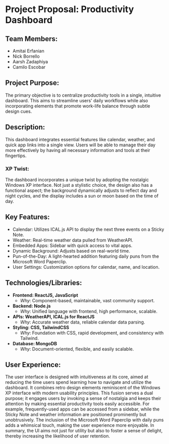 # Project Proposal: Productivity Dashboard

## Team Members:
- Amitai Erfanian
- Nick Borrello
- Aarsh Zadaphiya
- Camilo Escobar

## Project Purpose:
The primary objective is to centralize productivity tools in a single, intuitive dashboard. This aims to streamline users' daily workflows while also incorporating elements that promote work-life balance through subtle design cues.

## Description:
This dashboard integrates essential features like calendar, weather, and quick app links into a single view. Users will be able to manage their day more effectively by having all necessary information and tools at their fingertips.

### XP Twist:
The dashboard incorporates a unique twist by adopting the nostalgic Windows XP interface. Not just a stylistic choice, the design also has a functional aspect; the background dynamically adjusts to reflect day and night cycles, and the display includes a sun or moon based on the time of day.

## Key Features:
- Calendar: Utilizes ICAL.js API to display the next three events on a Sticky Note.
- Weather: Real-time weather data pulled from WeatherAPI.
- Embedded Apps: Sidebar with quick access to vital apps.
- Dynamic Background: Adjusts based on real-world time.
- Pun-of-the-Day: A light-hearted addition featuring daily puns from the Microsoft Word Paperclip.
- User Settings: Customization options for calendar, name, and location.

## Technologies/Libraries:
- **Frontend: ReactJS, JavaScript**
  - *Why*: Component-based, maintainable, vast community support.
- **Backend: Node.js**
  - *Why*: Unified language with frontend, high performance, scalable.
- **APIs: WeatherAPI, ICAL.js for ReactJS**
  - *Why*: Accurate weather data, reliable calendar data parsing.
- **Styling: CSS, TailwindCSS**
  - *Why*: Foundation with CSS, rapid development, and consistency with Tailwind.
- **Database: MongoDB**
  - *Why*: Document-oriented, flexible, and easily scalable.

## User Experience:
The user interface is designed with intuitiveness at its core, aimed at reducing the time users spend learning how to navigate and utilize the dashboard. It combines retro design elements reminiscent of the Windows XP interface with modern usability principles. This fusion serves a dual purpose; it engages users by invoking a sense of nostalgia and keeps their attention by making essential productivity tools easily accessible. For example, frequently-used apps can be accessed from a sidebar, while the Sticky Note and weather information are positioned prominently but unobtrusively. The inclusion of the Microsoft Word Paperclip with daily puns adds a whimsical touch, making the user experience more enjoyable. In summary, the UI aims not just for utility but also to foster a sense of delight, thereby increasing the likelihood of user retention.
